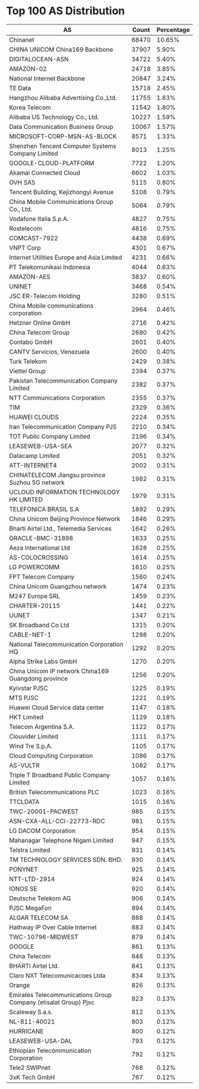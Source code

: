 # Top 100 AS Distribution
| AS | Count | Percentage |
|----|----|----|
| Chinanet | 68470 | 10.65% |
| CHINA UNICOM China169 Backbone | 37907 | 5.90% |
| DIGITALOCEAN-ASN | 34722 | 5.40% |
| AMAZON-02 | 24718 | 3.85% |
| National Internet Backbone | 20847 | 3.24% |
| TE Data | 15718 | 2.45% |
| Hangzhou Alibaba Advertising Co.,Ltd. | 11755 | 1.83% |
| Korea Telecom | 11542 | 1.80% |
| Alibaba US Technology Co., Ltd. | 10227 | 1.59% |
| Data Communication Business Group | 10067 | 1.57% |
| MICROSOFT-CORP-MSN-AS-BLOCK | 8571 | 1.33% |
| Shenzhen Tencent Computer Systems Company Limited | 8013 | 1.25% |
| GOOGLE-CLOUD-PLATFORM | 7722 | 1.20% |
| Akamai Connected Cloud | 6602 | 1.03% |
| OVH SAS | 5115 | 0.80% |
| Tencent Building, Kejizhongyi Avenue | 5108 | 0.79% |
| China Mobile Communications Group Co., Ltd. | 5064 | 0.79% |
| Vodafone Italia S.p.A. | 4827 | 0.75% |
| Rostelecom | 4816 | 0.75% |
| COMCAST-7922 | 4438 | 0.69% |
| VNPT Corp | 4301 | 0.67% |
| Internet Utilities Europe and Asia Limited | 4231 | 0.66% |
| PT Telekomunikasi Indonesia | 4044 | 0.63% |
| AMAZON-AES | 3837 | 0.60% |
| UNINET | 3468 | 0.54% |
| JSC ER-Telecom Holding | 3280 | 0.51% |
| China Mobile communications corporation | 2964 | 0.46% |
| Hetzner Online GmbH | 2716 | 0.42% |
| China Telecom Group | 2680 | 0.42% |
| Contabo GmbH | 2601 | 0.40% |
| CANTV Servicios, Venezuela | 2600 | 0.40% |
| Turk Telekom | 2429 | 0.38% |
| Viettel Group | 2394 | 0.37% |
| Pakistan Telecommunication Company Limited | 2382 | 0.37% |
| NTT Communications Corporation | 2355 | 0.37% |
| TIM | 2329 | 0.36% |
| HUAWEI CLOUDS | 2224 | 0.35% |
| Iran Telecommunication Company PJS | 2210 | 0.34% |
| TOT Public Company Limited | 2196 | 0.34% |
| LEASEWEB-USA-SEA | 2077 | 0.32% |
| Datacamp Limited | 2051 | 0.32% |
| ATT-INTERNET4 | 2002 | 0.31% |
| CHINATELECOM Jiangsu province Suzhou 5G network | 1982 | 0.31% |
| UCLOUD INFORMATION TECHNOLOGY HK LIMITED | 1979 | 0.31% |
| TELEFONICA BRASIL S.A | 1892 | 0.29% |
| China Unicom Beijing Province Network | 1846 | 0.29% |
| Bharti Airtel Ltd., Telemedia Services | 1642 | 0.26% |
| ORACLE-BMC-31898 | 1633 | 0.25% |
| Aeza International Ltd | 1628 | 0.25% |
| AS-COLOCROSSING | 1614 | 0.25% |
| LG POWERCOMM | 1610 | 0.25% |
| FPT Telecom Company | 1560 | 0.24% |
| China Unicom Guangzhou network | 1474 | 0.23% |
| M247 Europe SRL | 1459 | 0.23% |
| CHARTER-20115 | 1441 | 0.22% |
| UUNET | 1347 | 0.21% |
| SK Broadband Co Ltd | 1315 | 0.20% |
| CABLE-NET-1 | 1298 | 0.20% |
| National Telecommunication Corporation HQ | 1292 | 0.20% |
| Alpha Strike Labs GmbH | 1270 | 0.20% |
| China Unicom IP network China169 Guangdong province | 1256 | 0.20% |
| Kyivstar PJSC | 1225 | 0.19% |
| MTS PJSC | 1221 | 0.19% |
| Huawei Cloud Service data center | 1147 | 0.18% |
| HKT Limited | 1129 | 0.18% |
| Telecom Argentina S.A. | 1122 | 0.17% |
| Clouvider Limited | 1111 | 0.17% |
| Wind Tre S.p.A. | 1105 | 0.17% |
| Cloud Computing Corporation | 1086 | 0.17% |
| AS-VULTR | 1082 | 0.17% |
| Triple T Broadband Public Company Limited | 1057 | 0.16% |
| British Telecommunications PLC | 1023 | 0.16% |
| TTCLDATA | 1015 | 0.16% |
| TWC-20001-PACWEST | 985 | 0.15% |
| ASN-CXA-ALL-CCI-22773-RDC | 981 | 0.15% |
| LG DACOM Corporation | 954 | 0.15% |
| Mahanagar Telephone Nigam Limited | 947 | 0.15% |
| Telstra Limited | 931 | 0.14% |
| TM TECHNOLOGY SERVICES SDN. BHD. | 930 | 0.14% |
| PONYNET | 925 | 0.14% |
| NTT-LTD-2914 | 924 | 0.14% |
| IONOS SE | 920 | 0.14% |
| Deutsche Telekom AG | 906 | 0.14% |
| PJSC MegaFon | 894 | 0.14% |
| ALGAR TELECOM SA | 888 | 0.14% |
| Hathway IP Over Cable Internet | 883 | 0.14% |
| TWC-10796-MIDWEST | 879 | 0.14% |
| GOOGLE | 861 | 0.13% |
| China Telecom | 848 | 0.13% |
| BHARTI Airtel Ltd. | 841 | 0.13% |
| Claro NXT Telecomunicacoes Ltda | 834 | 0.13% |
| Orange | 826 | 0.13% |
| Emirates Telecommunications Group Company (etisalat Group) Pjsc | 823 | 0.13% |
| Scaleway S.a.s. | 812 | 0.13% |
| NL-811-40021 | 803 | 0.12% |
| HURRICANE | 800 | 0.12% |
| LEASEWEB-USA-DAL | 793 | 0.12% |
| Ethiopian Telecommunication Corporation | 792 | 0.12% |
| Tele2 SWIPnet | 768 | 0.12% |
| 3xK Tech GmbH | 767 | 0.12% |
